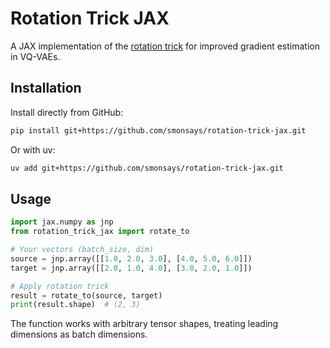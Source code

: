 # Rotation Trick JAX

A JAX implementation of the [rotation trick](https://arxiv.org/abs/2410.06424) for improved gradient estimation in VQ-VAEs.


## Installation

Install directly from GitHub:

```bash
pip install git+https://github.com/smonsays/rotation-trick-jax.git
```

Or with uv:

```bash
uv add git+https://github.com/smonsays/rotation-trick-jax.git
```

## Usage

```python
import jax.numpy as jnp
from rotation_trick_jax import rotate_to

# Your vectors (batch_size, dim)
source = jnp.array([[1.0, 2.0, 3.0], [4.0, 5.0, 6.0]])
target = jnp.array([[2.0, 1.0, 4.0], [3.0, 2.0, 1.0]])

# Apply rotation trick
result = rotate_to(source, target)
print(result.shape)  # (2, 3)
```

The function works with arbitrary tensor shapes, treating leading dimensions as batch dimensions.
